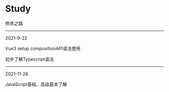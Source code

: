 # Study
修炼之路


------

2021-9-22

Vue3 setup compositionAPI语法使用

初步了解Typescript语法

------

2021-11-26

JavaScript基础、高级基本了解
